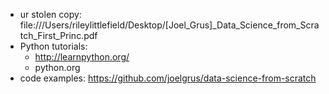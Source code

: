 * ur stolen copy: file:///Users/rileylittlefield/Desktop/[Joel_Grus]\_Data_Science_from_Scratch_First_Princ.pdf
* Python tutorials:
  - http://learnpython.org/
  - python.org
* code examples: https://github.com/joelgrus/data-science-from-scratch
